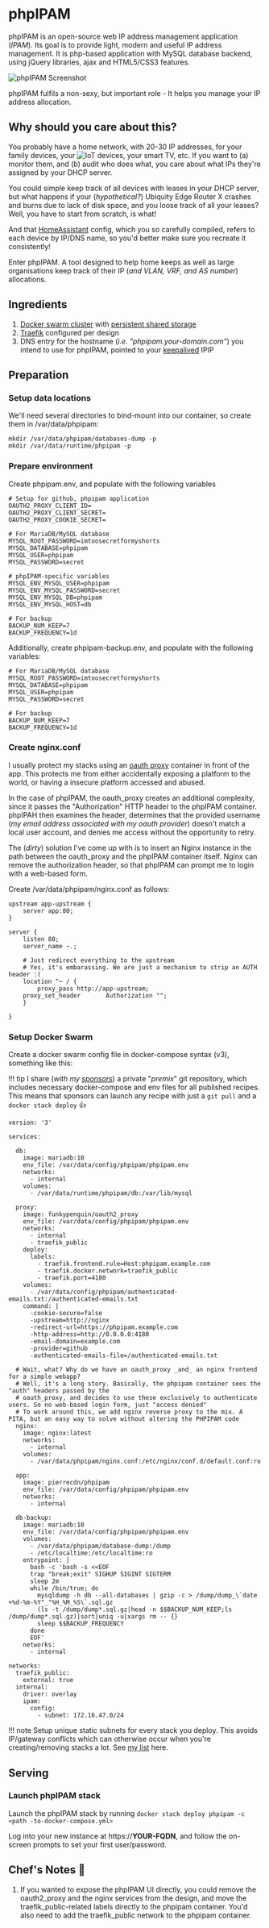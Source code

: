 # phpIPAM

phpIPAM is an open-source web IP address management application (_IPAM_). Its goal is to provide light, modern and useful IP address management. It is php-based application with MySQL database backend, using jQuery libraries, ajax and HTML5/CSS3 features.

![phpIPAM Screenshot](../images/phpipam.png)

phpIPAM fulfils a non-sexy, but important role - It helps you manage your IP address allocation.

## Why should you care about this?

You probably have a home network, with 20-30 IP addresses, for your family devices, your ![IoT devices](/recipe/home-assistant), your smart TV, etc. If you want to (a) monitor them, and (b) audit who does what, you care about what IPs they're assigned by your DHCP server.

You could simple keep track of all devices with leases in your DHCP server, but what happens if your (_hypothetical?_) Ubiquity Edge Router X crashes and burns due to lack of disk space, and you loose track of all your leases? Well, you have to start from scratch, is what!

And that [HomeAssistant](/recipes/homeassistant/) config, which you so carefully compiled, refers to each device by IP/DNS name, so you'd better make sure you recreate it consistently!

Enter phpIPAM. A tool designed to help home keeps as well as large organisations keep track of their IP (_and VLAN, VRF, and AS number_) allocations.

## Ingredients

1. [Docker swarm cluster](/ha-docker-swarm/design/) with [persistent shared storage](/ha-docker-swarm/shared-storage-ceph.md)
2. [Traefik](/ha-docker-swarm/traefik_public) configured per design
3. DNS entry for the hostname (_i.e. "phpipam.your-domain.com"_) you intend to use for phpIPAM, pointed to your [keepalived](ha-docker-swarm/keepalived/) IPIP

## Preparation

### Setup data locations

We'll need several directories to bind-mount into our container, so create them in /var/data/phpipam:

```
mkdir /var/data/phpipam/databases-dump -p
mkdir /var/data/runtime/phpipam -p
```

### Prepare environment

Create phpipam.env, and populate with the following variables
```
# Setup for github, phpipam application
OAUTH2_PROXY_CLIENT_ID=
OAUTH2_PROXY_CLIENT_SECRET=
OAUTH2_PROXY_COOKIE_SECRET=

# For MariaDB/MySQL database
MYSQL_ROOT_PASSWORD=imtoosecretformyshorts
MYSQL_DATABASE=phpipam
MYSQL_USER=phpipam
MYSQL_PASSWORD=secret

# phpIPAM-specific variables
MYSQL_ENV_MYSQL_USER=phpipam
MYSQL_ENV_MYSQL_PASSWORD=secret
MYSQL_ENV_MYSQL_DB=phpipam
MYSQL_ENV_MYSQL_HOST=db

# For backup
BACKUP_NUM_KEEP=7
BACKUP_FREQUENCY=1d
```

Additionally, create phpipam-backup.env, and populate with the following variables:

```
# For MariaDB/MySQL database
MYSQL_ROOT_PASSWORD=imtoosecretformyshorts
MYSQL_DATABASE=phpipam
MYSQL_USER=phpipam
MYSQL_PASSWORD=secret

# For backup
BACKUP_NUM_KEEP=7
BACKUP_FREQUENCY=1d
```

### Create nginx.conf

I usually protect my stacks using an [oauth proxy](/reference/oauth_proxy/) container in front of the app. This protects me from either accidentally exposing a platform to the world, or having a insecure platform accessed and abused.

In the case of phpIPAM, the oauth_proxy creates an additional complexity, since it passes the "Authorization" HTTP header to the phpIPAM container. phpIPAH then examines the header, determines that the provided username (_my email address associated with my oauth provider_) doesn't match a local user account, and denies me access without the opportunity to retry.

The (_dirty_) solution I've come up with is to insert an Nginx instance in the path between the oauth_proxy and the phpIPAM container itself. Nginx can remove the authorization header, so that phpIPAM can prompt me to login with a web-based form.

Create /var/data/phpipam/nginx.conf as follows:


```
upstream app-upstream {
    server app:80;
}

server {
    listen 80;
    server_name ~.;

    # Just redirect everything to the upstream
    # Yes, it's embarassing. We are just a mechanism to strip an AUTH header :(
    location ^~ / {
        proxy_pass http://app-upstream;
	proxy_set_header       Authorization "";
    }

}
```

### Setup Docker Swarm

Create a docker swarm config file in docker-compose syntax (v3), something like this:

!!! tip
        I share (_with my [sponsors](https://github.com/sponsors/funkypenguin)_) a private "_premix_" git repository, which includes necessary docker-compose and env files for all published recipes. This means that sponsors can launch any recipe with just a ```git pull``` and a ```docker stack deploy``` 👍


```
version: '3'

services:

  db:
    image: mariadb:10
    env_file: /var/data/config/phpipam/phpipam.env
    networks:
      - internal
    volumes:
      - /var/data/runtime/phpipam/db:/var/lib/mysql

  proxy:
    image: funkypenguin/oauth2_proxy
    env_file: /var/data/config/phpipam/phpipam.env
    networks:
      - internal
      - traefik_public
    deploy:
      labels:
        - traefik.frontend.rule=Host:phpipam.example.com
        - traefik.docker.network=traefik_public
        - traefik.port=4180
    volumes:
      - /var/data/config/phpipam/authenticated-emails.txt:/authenticated-emails.txt
    command: |
      -cookie-secure=false
      -upstream=http://nginx
      -redirect-url=https://phpipam.example.com
      -http-address=http://0.0.0.0:4180
      -email-domain=example.com
      -provider=github
      -authenticated-emails-file=/authenticated-emails.txt

  # Wait, what? Why do we have an oauth_proxy _and_ an nginx frontend for a simple webapp?
  # Well, it's a long story. Basically, the phpipam container sees the "auth" headers passed by the
  # oauth_proxy, and decides to use these exclusively to authenticate users. So no web-based login form, just "access denied"
  # To work around this, we add nginx reverse proxy to the mix. A PITA, but an easy way to solve without altering the PHPIPAM code
  nginx:
    image: nginx:latest
    networks:
      - internal
    volumes:
      - /var/data/phpipam/nginx.conf:/etc/nginx/conf.d/default.conf:ro

  app:
    image: pierrecdn/phpipam
    env_file: /var/data/config/phpipam/phpipam.env
    networks:
      - internal

  db-backup:
    image: mariadb:10
    env_file: /var/data/config/phpipam/phpipam.env
    volumes:
      - /var/data/phpipam/database-dump:/dump
      - /etc/localtime:/etc/localtime:ro
    entrypoint: |
      bash -c 'bash -s <<EOF
      trap "break;exit" SIGHUP SIGINT SIGTERM
      sleep 2m
      while /bin/true; do
        mysqldump -h db --all-databases | gzip -c > /dump/dump_\`date +%d-%m-%Y"_"%H_%M_%S\`.sql.gz
        (ls -t /dump/dump*.sql.gz|head -n $$BACKUP_NUM_KEEP;ls /dump/dump*.sql.gz)|sort|uniq -u|xargs rm -- {}
        sleep $$BACKUP_FREQUENCY
      done
      EOF'
    networks:
      - internal

networks:
  traefik_public:
    external: true
  internal:
    driver: overlay
    ipam:
      config:
        - subnet: 172.16.47.0/24
```

!!! note
    Setup unique static subnets for every stack you deploy. This avoids IP/gateway conflicts which can otherwise occur when you're creating/removing stacks a lot. See [my list](/reference/networks/) here.



## Serving

### Launch phpIPAM stack

Launch the phpIPAM stack by running ```docker stack deploy phpipam -c <path -to-docker-compose.yml>```

Log into your new instance at https://**YOUR-FQDN**, and follow the on-screen prompts to set your first user/password.

## Chef's Notes 📓

1. If you wanted to expose the phpIPAM UI directly, you could remove the oauth2_proxy and the nginx services from the design, and move the traefik_public-related labels directly to the phpipam container. You'd also need to add the traefik_public network to the phpipam container.